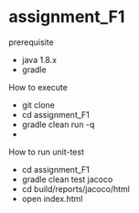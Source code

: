 # assignment_F1
prerequisite
- java 1.8.x
- gradle

How to execute
- git clone
- cd assignment_F1
- gradle clean run -q
- 
How to run unit-test
- cd assignment_F1
- gradle clean test jacoco
- cd build/reports/jacoco/html
- open index.html

